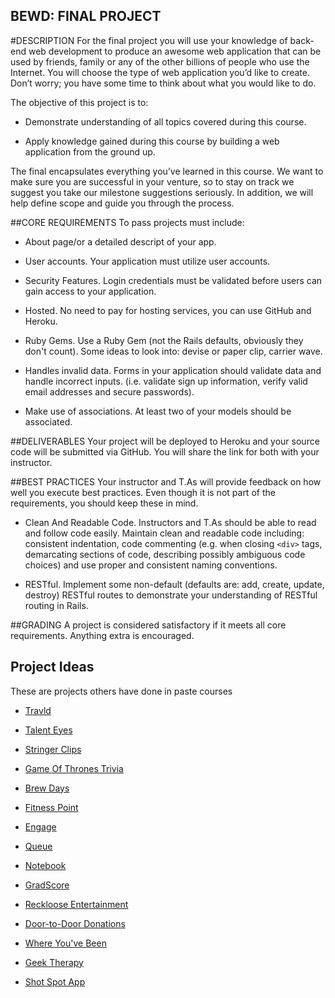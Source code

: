 BEWD: FINAL PROJECT
--------

#DESCRIPTION
For the final project you will use your knowledge of back-end web development to produce an awesome web application that can be used by friends, family or any of the other billions of people who use the Internet. You will choose the type of web application you’d like to create. Don’t worry; you have some time to think about what you would like to do.

The objective of this project is to:

- Demonstrate understanding of all topics covered during this course.

- Apply knowledge gained during this course by building a web application from the ground up.

The final encapsulates everything you’ve learned in this course. We want to make sure you are successful in your venture, so to stay on track we suggest you take our milestone suggestions seriously. In addition, we will help define scope and guide you through the process.


##CORE REQUIREMENTS
To pass projects must include:

- About page/or a detailed descript of your app.

- User accounts. Your application must utilize user accounts.

-   Security Features. Login credentials must be validated before users can gain access to your application. 

-   Hosted. No need to pay for hosting services, you can use GitHub and Heroku. 

-   Ruby Gems. Use a Ruby Gem (not the Rails defaults, obviously they don't count). Some ideas to look into: devise or paper clip, carrier wave.

-   Handles invalid data. Forms in your application should validate data and handle incorrect inputs. (i.e. validate sign up information, verify valid email addresses and secure passwords).

-   Make use of associations. At least two of your models should be associated.


##DELIVERABLES
Your project will be deployed to Heroku and your source code will be submitted via GitHub. You will share the link for both with your instructor.

##BEST PRACTICES
Your instructor and T.As will provide feedback on how well you execute best practices. Even though it is not part of the requirements, you should keep these in mind. 

* Clean And Readable Code. Instructors and T.As should be able to read and follow code easily.  Maintain clean and readable code including: consistent indentation, code commenting (e.g. when closing ```<div>``` tags, demarcating sections of code, describing possibly ambiguous code choices) and use proper and consistent naming conventions.

* RESTful. Implement some non-default (defaults are: add, create, update, destroy) RESTful routes to demonstrate your understanding of RESTful routing in Rails.


##GRADING
A project is considered satisfactory if it meets all core requirements. Anything extra is encouraged. 

## Project Ideas

These are projects others have done in paste courses

* [Travld](http://glacial-everglades-2256.herokuapp.com/)

* [Talent Eyes](http://talenteyes.heroku.com) 

* [Stringer Clips](obscure-depths-9645.herokuapp.com) 

* [Game Of Thrones Trivia](http://enigmatic-ravine-9938.herokuapp.com/)

* [Brew Days](https://mighty-hollows-1449.herokuapp.com)

* [Fitness Point](http://fitnesspoint.herokuapp.com/)

* [Engage](http://lecture-engage.herokuapp.com) 

* [Queue](http://shielded-thicket-7569.herokuapp.com/)

* [Notebook](http://mighty-journey-3205.herokuapp.com/)

* [GradScore](http://protected-crag-2848.herokuapp.com/)

* [Reckloose Entertainment](http://quote.reckloose.com/users/sign_in)

* [Door-to-Door Donations](http://adamoverstreet-final-project.herokuapp.com/users/sign_in)

* [Where You've Been](https://polar-dawn-2496.herokuapp.com/)

* [Geek Therapy](http://geektherapy.io/welcome)

* [Shot Spot App](https://github.com/gortega56/Shot_Spot_App)
